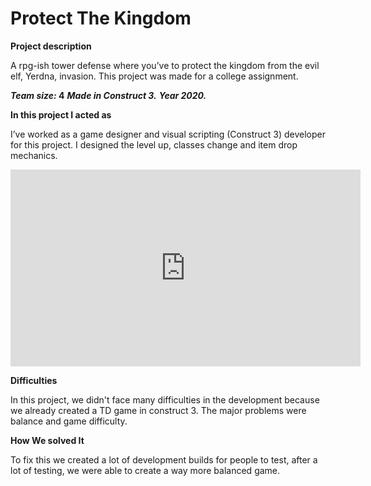 # Protect The Kingdom

**Project description** 

A rpg-ish tower defense where you’ve to protect the kingdom from the evil elf, Yerdna, invasion.
This project was made for a college assignment.

**_Team size:_ 4** 
**_Made in Construct 3._**
**_Year 2020._**

**In this project I acted as**

I’ve worked as a game designer and visual scripting (Construct 3) developer for this project. I designed the level up, classes change and item drop mechanics.

<iframe width="560" height="315" src="https://www.youtube.com/embed/qK3qda1EG6M" frameborder="0" allow="accelerometer; autoplay; clipboard-write; encrypted-media; gyroscope; picture-in-picture" allowfullscreen></iframe>

**Difficulties**

In this project, we didn't face many difficulties in the development because we already created a TD game in construct 3. The major problems were balance and game difficulty.

**How We solved It**

To fix this we created a lot of development builds for people to test, after a lot of testing, we were able to create a way more balanced game.